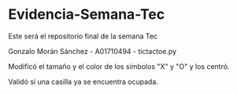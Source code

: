 # Evidencia-Semana-Tec
Este será el repositorio final de la semana Tec 

Gonzalo Morán Sánchez - A01710494 - tictactoe.py

Modificó el tamaño y el color de los símbolos "X" y "O" y los centró.

Validó si una casilla ya se encuentra ocupada.
